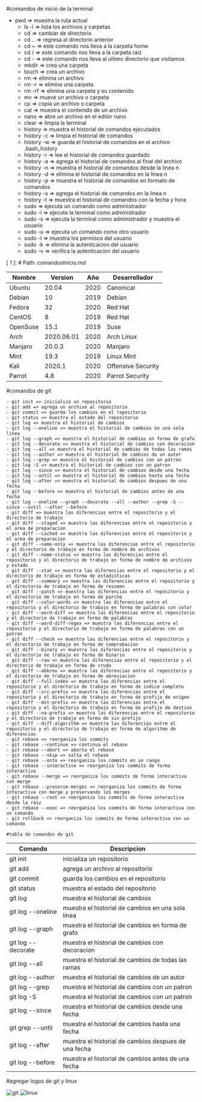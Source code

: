 #comandos de inicio de la terminal
 - pwd => muestra la ruta actual
    - ls -l => lista los archivos y carpetas
    - cd => cambiar de directorio
    - cd .. => regresa al directorio anterior
    - cd ~ => este comando nos lleva a la carpeta home
    - cd / => este comando nos lleva a la carpeta raiz
    - cd - => este comando nos lleva al ultimo directorio que visitamos
    - mkdir => crea una carpeta
    - touch => crea un archivo
    - rm => elimina un archivo
    - rm -r => elimina una carpeta
    - rm -rf => elimina una carpeta y su contenido
    - mv => mueve un archivo o carpeta
    - cp => copia un archivo o carpeta
    - cat => muestra el contenido de un archivo
    - nano => abre un archivo en el editor nano
    - clear => limpia la terminal
    - history => muestra el historial de comandos ejecutados
    - history -c => limpia el historial de comandos 
    - history -w => guarda el historial de comandos en el archivo .bash_history
    - history -r => lee el historial de comandos guardado
    - history -a => agrega el historial de comandos al final del archivo
    - history -n => muestra el historial de comandos desde la linea n
    - history -d => elimina el historial de comandos en la linea n
    - history -p => muestra el historial de comandos en formato de comandos
    - history -s => agrega el historial de comandos en la linea n
    - history -t => muestra el historial de comandos con la fecha y hora
    - sudo => ejecuta un comando como administrador
    - sudo -i => ejecuta la terminal como administrador
    - sudo -s => ejecuta la terminal como administrador y muestra el usuario
    - sudo -u => ejecuta un comando como otro usuario
    - sudo -l => muestra los permisos del usuario
    - sudo -k => elimina la autenticacion del usuario
    - sudo -v => verifica la autenticacion del usuario

[ 1 ]: # Path: comandosInicio.md

| Nombre | Version | Año | Desarrollador    |
|--------|---------|-----|------------------|
| Ubuntu | 20.04   | 2020 | Canonical       |
| Debian | 10      | 2019 | Debian          |
| Fedora | 32      | 2020 | Red Hat         |
| CentOS | 8       | 2019 | Red Hat         |
| OpenSuse| 15.1    | 2019 | Suse           |
| Arch   | 2020.06.01 | 2020 | Arch Linux   |
| Manjaro| 20.0.3  | 2020 | Manjaro         |
| Mint   | 19.3    | 2019 | Linux Mint      |
| Kali   | 2020.1  | 2020 | Offensive Security | 
| Parrot | 4.8     | 2020 | Parrot Security |

#comandos de git 

    - git init => inicializa un repositorio
    - git add => agrega un archivo al repositorio
    - git commit => guarda los cambios en el repositorio
    - git status => muestra el estado del repositorio
    - git log => muestra el historial de cambios
    - git log --oneline => muestra el historial de cambios en una sola linea
    - git log --graph => muestra el historial de cambios en forma de grafo
    - git log --decorate => muestra el historial de cambios con decoracion
    - git log --all => muestra el historial de cambios de todas las ramas
    - git log --author => muestra el historial de cambios de un autor
    - git log --grep => muestra el historial de cambios con un patron
    - git log -S => muestra el historial de cambios con un patron
    - git log --since => muestra el historial de cambios desde una fecha
    - git log --until => muestra el historial de cambios hasta una fecha
    - git log --after => muestra el historial de cambios despues de una fecha
    - git log --before => muestra el historial de cambios antes de una fecha
    - git log --oneline --graph --decorate --all --author --grep -S --since --until --after --before
    - git diff => muestra las diferencias entre el repositorio y el directorio de trabajo
    - git diff --staged => muestra las diferencias entre el repositorio y el area de preparacion
    - git diff --cached => muestra las diferencias entre el repositorio y el area de preparacion
    - git diff --name-only => muestra las diferencias entre el repositorio y el directorio de trabajo en forma de nombre de archivos
    - git diff --name-status => muestra las diferencias entre el repositorio y el directorio de trabajo en forma de nombre de archivos y estado
    - git diff --stat => muestra las diferencias entre el repositorio y el directorio de trabajo en forma de estadisticas
    - git diff --summary => muestra las diferencias entre el repositorio y el directorio de trabajo en forma de resumen
    - git diff --patch => muestra las diferencias entre el repositorio y el directorio de trabajo en forma de parche
    - git diff --color-words => muestra las diferencias entre el repositorio y el directorio de trabajo en forma de palabras con color
    - git diff --word-diff => muestra las diferencias entre el repositorio y el directorio de trabajo en forma de palabras
    - git diff --word-diff-regex => muestra las diferencias entre el repositorio y el directorio de trabajo en forma de palabras con un patron
    - git diff --check => muestra las diferencias entre el repositorio y el directorio de trabajo en forma de comprobacion 
    - git diff --binary => muestra las diferencias entre el repositorio y el directorio de trabajo en forma de binario
    - git diff --raw => muestra las diferencias entre el repositorio y el directorio de trabajo en forma de crudo
    - git diff --abbrev => muestra las diferencias entre el repositorio y el directorio de trabajo en forma de abreviacion
    - git diff --full-index => muestra las diferencias entre el repositorio y el directorio de trabajo en forma de indice completo
    - git diff --src-prefix => muestra las diferencias entre el repositorio y el directorio de trabajo en forma de prefijo de origen
    - git diff --dst-prefix => muestra las diferencias entre el repositorio y el directorio de trabajo en forma de prefijo de destino
    - git diff --no-prefix => muestra las diferencias entre el repositorio y el directorio de trabajo en forma de sin prefijo
    - git diff --diff-algorithm => muestra las diferencias entre el repositorio y el directorio de trabajo en forma de algoritmo de diferencias
    - git rebase => reorganiza los commits
    - git rebase --continue => continua el rebase
    - git rebase --abort => aborta el rebase
    - git rebase --skip => salta el rebase
    - git rebase --onto => reorganiza los commits en un rango
    - git rebase --interactive => reorganiza los commits de forma interactiva
    - git rebase --merge => reorganiza los commits de forma interactiva con merge 
    - git rebase --preserve-merges => reorganiza los commits de forma interactiva con merge y preservando los merges
    - git rebase --root => reorganiza los commits de forma interactiva desde la raiz
    - git rebase --exec => reorganiza los commits de forma interactiva con un comando
    - git rollback => reorganiza los commits de forma interactiva con un comando

    #tabla de comandos de git

| Comando | Descripcion |
|---------|-------------|
| git init | inicializa un repositorio |
| git add | agrega un archivo al repositorio |
| git commit | guarda los cambios en el repositorio |
| git status | muestra el estado del repositorio |
| git log | muestra el historial de cambios |
| git log --oneline | muestra el historial de cambios en una sola linea |
| git log --graph | muestra el historial de cambios en forma de grafo |
| git log --decorate | muestra el historial de cambios con decoracion |
| git log --all | muestra el historial de cambios de todas las ramas |
| git log --author | muestra el historial de cambios de un autor |
| git log --grep | muestra el historial de cambios con un patron |
| git log -S | muestra el historial de cambios con un patron |
| git log --since | muestra el historial de cambios desde una fecha |
| git grep --until | muestra el historial de cambios hasta una fecha |
| git log --after | muestra el historial de cambios despues de una fecha |
| git log --before | muestra el historial de cambios antes de una fecha |

#agregar logos de git y linux

![git](https://upload.wikimedia.org/wikipedia/commons/thumb/e/e0/Git-logo.svg/1200px-Git-logo.svg.png)
![linux](https://upload.wikimedia.org/wikipedia/commons/thumb/3/35/Tux.svg/1200px-Tux.svg.png)